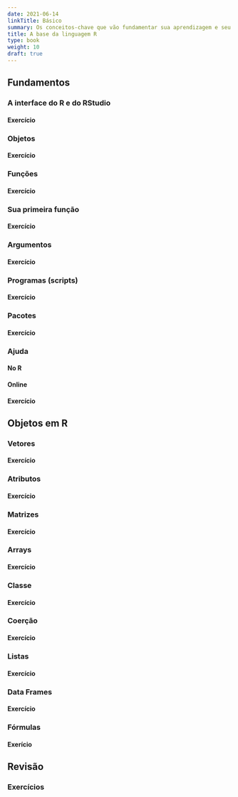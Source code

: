 ```yaml
---
date: 2021-06-14
linkTitle: Básico
summary: Os conceitos-chave que vão fundamentar sua aprendizagem e seu uso da língua
title: A base da linguagem R
type: book
weight: 10
draft: true
---
```


<!-- Precisamos dar um bom nome para a introdução -->

## Fundamentos

### A interface do R e do RStudio

#### Exercício

### Objetos

#### Exercício

### Funções

#### Exercício

### Sua primeira função

#### Exercício

### Argumentos

#### Exercício

### Programas (scripts)

#### Exercício

### Pacotes

#### Exercício

### Ajuda

#### No R

#### Online

#### Exercício

## Objetos em R

### Vetores

#### Exercício

### Atributos

#### Exercício

### Matrizes

#### Exercício

### Arrays

#### Exercício

### Classe

#### Exercício

### Coerção

#### Exercício

### Listas

#### Exercício

### Data Frames

#### Exercício

### Fórmulas

#### Exerício

## Revisão

### Exercícios
